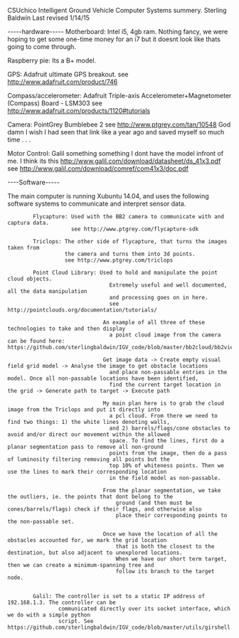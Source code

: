   CSUchico Intelligent Ground Vehicle Computer Systems summery.
  Sterling Baldwin
  Last revised 1/14/15

-----hardware-----
Motherboard: Intel i5, 4gb ram. Nothing fancy, we were hoping to get some one-time
                    money for an i7 but it doesnt look like thats going to come through.

Raspberry pie: Its a B+ model.

GPS: Adafruit ultimate GPS breakout. see http://www.adafruit.com/product/746

Compass/accelerometer: Adafruit Triple-axis Accelerometer+Magnetometer (Compass) Board - LSM303
                        see http://www.adafruit.com/products/1120#tutorials

Camera: PointGrey Bumblebee 2 see http://www.ptgrey.com/tan/10548 God damn I wish
          I had seen that link like a year ago and saved myself so much time . . .

Motor Control: Galil something something I dont have the model infront of me. I think its this http://www.galil.com/download/datasheet/ds_41x3.pdf
                see http://www.galil.com/download/comref/com41x3/doc.pdf


----Software-----

The main computer is running Xubuntu 14.04, and uses the following
software systems to communicate and interpret sensor data.

            Flycapture: Used with the BB2 camera to communicate with and captura data.
                        see http://www.ptgrey.com/flycapture-sdk

            Triclops: The other side of flycapture, that turns the images taken from
                      the camera and turns them into 3d points.
                      see http://www.ptgrey.com/triclops

            Point Cloud Library: Used to hold and manipulate the point cloud objects.
                                    Extremely useful and well documented, all the data manipulation
                                    and processing goes on in here.
                                    see http://pointclouds.org/documentation/tutorials/

                                  An example of all three of these technologies to take and then display
                                    a point cloud image from the camera can be found here: https://github.com/sterlingbaldwin/IGV_code/blob/master/bb2cloud/bb2viewer.cpp

                                  Get image data -> Create empty visual field grid model -> Analyse the image to get obstacle locations
                                    and place non-passable entries in the model. Once all non-passable locations have been identified,
                                    find the current target location in the grid -> Generate path to target -> Execute path

                                  My main plan here is to grab the cloud image from the Triclops and put it directly into
                                    a pcl cloud. From there we need to find two things: 1) the white lines denoting walls,
                                    and 2) barrels/flags/cone obstacles to avoid and/or direct our movement within the allowed
                                    space. To find the lines, first do a planar segmentation pass to remove all non-ground
                                    points from the image, then do a pass of luminosity filtering removing all points but the
                                    top 10% of whiteness points. Then we use the lines to mark their corresponding location
                                    in the field model as non-passable.

                                  From the planar segmentation, we take the outliers, ie. the points that dont belong to the
                                      ground (and then must be cones/barrels/flags) check if their flags, and otherwise also
                                      place their corresponding points to the non-passable set.

                                  Once we have the location of all the obstacles accounted for, we mark the grid location
                                      that is both the closest to the destination, but also adjacent to unexplored locations.
                                      When we have our short term target, then we can create a minimum-spanning tree and
                                      follow its branch to the target node.


            Galil: The controller is set to a static IP address of 192.168.1.3. The controller can be
                    communicated directly over its socket interface, which we do with a simple python
                    script. See https://github.com/sterlingbaldwin/IGV_code/blob/master/utils/girshell.py
